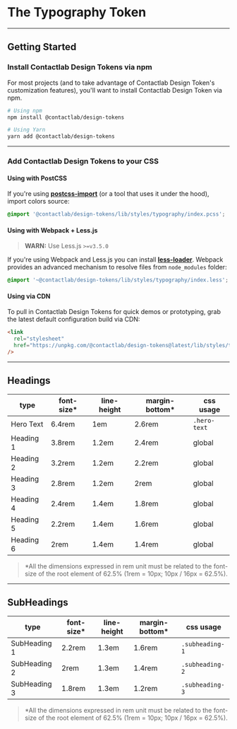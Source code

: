 # The Typography Token

---

## Getting Started

### Install Contactlab Design Tokens via npm

For most projects (and to take advantage of Contactlab Design Token's customization features), you'll want to install Contactlab Design Token via npm.

```sh
# Using npm
npm install @contactlab/design-tokens

# Using Yarn
yarn add @contactlab/design-tokens
```

---

### Add Contactlab Design Tokens to your CSS

#### Using with PostCSS

If you're using **[postcss-import](https://github.com/postcss/postcss-import)** (or a tool that uses it under the hood), import colors source:

```css
@import '@contactlab/design-tokens/lib/styles/typography/index.pcss';
```

#### Using with Webpack + Less.js

> **WARN:** Use Less.js `>=v3.5.0`

If you're using Webpack and Less.js you can install **[less-loader](https://github.com/webpack-contrib/less-loader#webpack-resolver)**. Webpack provides an advanced mechanism to resolve files from `node_modules` folder:

```css
@import '~@contactlab/design-tokens/lib/styles/typography/index.less';
```

#### Using via CDN

To pull in Contactlab Design Tokens for quick demos or prototyping, grab the latest default configuration build via CDN:

```html
<link
  rel="stylesheet"
  href="https://unpkg.com/@contactlab/design-tokens@latest/lib/styles/typography/index.css"
/>
```

---

## Headings

| type      | font-size\* | line-height | margin-bottom\* | css usage    |
| --------- | ----------- | ----------- | --------------- | ------------ |
| Hero Text | 6.4rem      | 1em         | 2.6rem          | `.hero-text` |
| Heading 1 | 3.8rem      | 1.2em       | 2.4rem          | global       |
| Heading 2 | 3.2rem      | 1.2em       | 2.2rem          | global       |
| Heading 3 | 2.8rem      | 1.2em       | 2rem            | global       |
| Heading 4 | 2.4rem      | 1.4em       | 1.8rem          | global       |
| Heading 5 | 2.2rem      | 1.4em       | 1.6rem          | global       |
| Heading 6 | 2rem        | 1.4em       | 1.4rem          | global       |

> \*All the dimensions expressed in rem unit must be related to the font-size of the root element of 62.5% (1rem = 10px; 10px / 16px = 62.5%).

---

## SubHeadings

| type         | font-size\* | line-height | margin-bottom\* | css usage       |
| ------------ | ----------- | ----------- | --------------- | --------------- |
| SubHeading 1 | 2.2rem      | 1.3em       | 1.6rem          | `.subheading-1` |
| SubHeading 2 | 2rem        | 1.3em       | 1.4rem          | `.subheading-2` |
| SubHeading 3 | 1.8rem      | 1.3em       | 1.2rem          | `.subheading-3` |

> \*All the dimensions expressed in rem unit must be related to the font-size of the root element of 62.5% (1rem = 10px; 10px / 16px = 62.5%).
